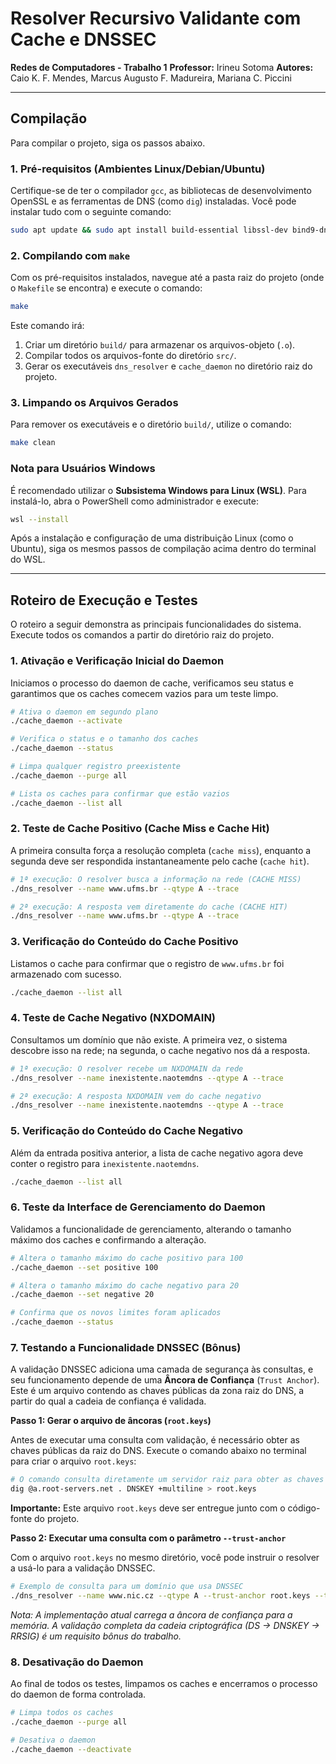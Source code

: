 # Resolver Recursivo Validante com Cache e DNSSEC

**Redes de Computadores - Trabalho 1**
**Professor:** Irineu Sotoma
**Autores:** Caio K. F. Mendes, Marcus Augusto F. Madureira, Mariana C. Piccini

---

## Compilação

Para compilar o projeto, siga os passos abaixo.

### 1. Pré-requisitos (Ambientes Linux/Debian/Ubuntu)

Certifique-se de ter o compilador `gcc`, as bibliotecas de desenvolvimento OpenSSL e as ferramentas de DNS (como `dig`) instaladas. Você pode instalar tudo com o seguinte comando:

```bash
sudo apt update && sudo apt install build-essential libssl-dev bind9-dnsutils -y
```

### 2. Compilando com `make`

Com os pré-requisitos instalados, navegue até a pasta raiz do projeto (onde o `Makefile` se encontra) e execute o comando:

```bash
make
```

Este comando irá:
1.  Criar um diretório `build/` para armazenar os arquivos-objeto (`.o`).
2.  Compilar todos os arquivos-fonte do diretório `src/`.
3.  Gerar os executáveis `dns_resolver` e `cache_daemon` no diretório raiz do projeto.

### 3. Limpando os Arquivos Gerados

Para remover os executáveis e o diretório `build/`, utilize o comando:

```bash
make clean
```

### Nota para Usuários Windows

É recomendado utilizar o **Subsistema Windows para Linux (WSL)**. Para instalá-lo, abra o PowerShell como administrador e execute:

```bash
wsl --install
```

Após a instalação e configuração de uma distribuição Linux (como o Ubuntu), siga os mesmos passos de compilação acima dentro do terminal do WSL.

---

## Roteiro de Execução e Testes

O roteiro a seguir demonstra as principais funcionalidades do sistema. Execute todos os comandos a partir do diretório raiz do projeto.

### 1. Ativação e Verificação Inicial do Daemon

Iniciamos o processo do daemon de cache, verificamos seu status e garantimos que os caches comecem vazios para um teste limpo.

```bash
# Ativa o daemon em segundo plano
./cache_daemon --activate

# Verifica o status e o tamanho dos caches
./cache_daemon --status

# Limpa qualquer registro preexistente
./cache_daemon --purge all

# Lista os caches para confirmar que estão vazios
./cache_daemon --list all
```

### 2. Teste de Cache Positivo (Cache Miss e Cache Hit)

A primeira consulta força a resolução completa (`cache miss`), enquanto a segunda deve ser respondida instantaneamente pelo cache (`cache hit`).

```bash
# 1ª execução: O resolver busca a informação na rede (CACHE MISS)
./dns_resolver --name www.ufms.br --qtype A --trace

# 2ª execução: A resposta vem diretamente do cache (CACHE HIT)
./dns_resolver --name www.ufms.br --qtype A --trace
```

### 3. Verificação do Conteúdo do Cache Positivo

Listamos o cache para confirmar que o registro de `www.ufms.br` foi armazenado com sucesso.

```bash
./cache_daemon --list all
```

### 4. Teste de Cache Negativo (NXDOMAIN)

Consultamos um domínio que não existe. A primeira vez, o sistema descobre isso na rede; na segunda, o cache negativo nos dá a resposta.

```bash
# 1ª execução: O resolver recebe um NXDOMAIN da rede
./dns_resolver --name inexistente.naotemdns --qtype A --trace

# 2ª execução: A resposta NXDOMAIN vem do cache negativo
./dns_resolver --name inexistente.naotemdns --qtype A --trace
```

### 5. Verificação do Conteúdo do Cache Negativo

Além da entrada positiva anterior, a lista de cache negativo agora deve conter o registro para `inexistente.naotemdns`.

```bash
./cache_daemon --list all
```

### 6. Teste da Interface de Gerenciamento do Daemon

Validamos a funcionalidade de gerenciamento, alterando o tamanho máximo dos caches e confirmando a alteração.

```bash
# Altera o tamanho máximo do cache positivo para 100
./cache_daemon --set positive 100

# Altera o tamanho máximo do cache negativo para 20
./cache_daemon --set negative 20

# Confirma que os novos limites foram aplicados
./cache_daemon --status
```

### 7. Testando a Funcionalidade DNSSEC (Bônus)

A validação DNSSEC adiciona uma camada de segurança às consultas, e seu funcionamento depende de uma **Âncora de Confiança** (`Trust Anchor`). Este é um arquivo contendo as chaves públicas da zona raiz do DNS, a partir do qual a cadeia de confiança é validada.

**Passo 1: Gerar o arquivo de âncoras (`root.keys`)**

Antes de executar uma consulta com validação, é necessário obter as chaves públicas da raiz do DNS. Execute o comando abaixo no terminal para criar o arquivo `root.keys`:

```bash
# O comando consulta diretamente um servidor raiz para obter as chaves DNSKEY
dig @a.root-servers.net . DNSKEY +multiline > root.keys
```
**Importante:** Este arquivo `root.keys` deve ser entregue junto com o código-fonte do projeto.

**Passo 2: Executar uma consulta com o parâmetro `--trust-anchor`**

Com o arquivo `root.keys` no mesmo diretório, você pode instruir o resolver a usá-lo para a validação DNSSEC.

```bash
# Exemplo de consulta para um domínio que usa DNSSEC
./dns_resolver --name www.nic.cz --qtype A --trust-anchor root.keys --trace
```
*Nota: A implementação atual carrega a âncora de confiança para a memória. A validação completa da cadeia criptográfica (DS -> DNSKEY -> RRSIG) é um requisito bônus do trabalho.*

### 8. Desativação do Daemon

Ao final de todos os testes, limpamos os caches e encerramos o processo do daemon de forma controlada.

```bash
# Limpa todos os caches
./cache_daemon --purge all

# Desativa o daemon
./cache_daemon --deactivate
```